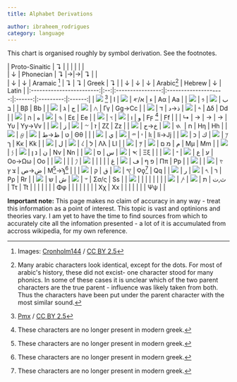 ```yaml
---
title: Alphabet Derivations

author: ibraheem_rodrigues
category: language
---
```


<style>
table img {
    height: 1.5em;
    margin: 0;
    display: inline;
}

</style>

This chart is organised roughly by symbol derivation. See the footnotes.

<!-- TODO: add more systems - cyrillic and runes? -->
<!-- Note: UsefulCharts organises by phonic rather than derivation, making their job much easier. -->


|  Proto-Sinaitic  |     ↴     |                  |        |        |       |       |               
|       ↓          | Phonecian |        ↴         |→|→|   ↴   |       |          
|       ↓          |     ↓     |   Aramaic [^attrib_cronholm]   |   ↴    |   ↴    | Greek |   ↴   | 
|            ↓             | ↓  |        ↓         | Arabic[^arbaic_dots] | Hebrew |     ↓     | Latin  |
|:------------------------:|:--:|:----------------:|:--------------------:|:------:|:---------:|:------:|
| ![][ps-alp] [^attrb_pmx] | 𐤀 |   ![][am-alap]   |         ا‎/ء          |   א    |    Αα     |   Aa   |
|       ![][ps-bayt]       | 𐤁‎ |   ![][am-beth]   |          ب           |   ב    |    Ββ     |   Bb   |
|       ![][ps-gaml]       | 𐤂 |  ![][am-gamal]   |          ج           |   ג    |    Γγ     | Gg→Cc  |
|       ![][ps-dag]        | 𐤃 |  ![][am-dalath]  |         ذ→د          |   ד    |    Δδ     |   Dd   |
|       ![][ps-haw]        | 𐤄 |    ![][am-he]    |          ه           |   ה    |    Εε     |   Ee   |
|       ![][ps-waw]        | 𐤅‎ |   ![][am-waw]    |          و           |   ו    | Ϝϝ [^old] |   Ff   |
|                          | ↳  |        →         |          →           |   →    |    Υυ     | Yy→Vv  |
|       ![][ps-zayn]       | 𐤆 |   ![][am-zayn]   |          ز‎           |   ז    |    Ζζ     |   Zz   |
|       ![][ps-hasr]       | 𐤇 |   ![][am-heth]   |         خ→ح ‎         |   ח    |    Ηη     |   Hh   |
|       ![][ps-tab]        | 𐤈‎ |   ![][am-teth]   |         ظ→ط‎          |   ט    |    Θθ     |        |
|       ![][ps-yad]        | 𐤉 |   ![][am-yodh]   |          ي‎           |   י    |    Ιι     | Ii→Jj  |
|       ![][ps-kap]        | 𐤊 |   ![][am-kap]    |          ك           |  כ ך   |    Κκ     |   Kk   |
|       ![][ps-lamd]       | 𐤋 |  ![][am-lamadh]  |          ل‎           |   ל    |    Λλ     |   Ll   |
|       ![][ps-maym]       | 𐤌‎ |   ![][am-mam]    |          م           |  מ ם   |    Μμ     |   Mm   |
|       ![][ps-nahs]       | 𐤍‎ |   ![][am-nun]    |          ن           |  נ ן   |    Νν     |   Nn   |
|       ![][ps-samk]       | 𐤎 | ![][am-semakath] |          س           |   ס    |    Ξξ     |        |
|       ![][ps-ayn]        | 𐤏‎ |    ![][am-e]     |          ع‎           |   ע    |   Οο→Ωω   |   Oo   |
|        ![][ps-ga]        |    |                  |          غ           |        |           |        |
|       ![][ps-pit]        | 𐤐‎ |    ![][am-pe]    |          ف‎           |  פ ף   |    Ππ     |   Pp   |
|       ![][ps-sad]        | 𐤑 |  ![][am-sadhe]   |         ض→ص          |  צ ץ   | Ϻ[^old]→ϡ[^old]  |        |
|       ![][ps-qup]        | 𐤒 |   ![][am-qop]    |          ق           |   ק    | Ϙϙ[^old]  |   Qq   |
|       ![][ps-ros]        | 𐤓 |   ![][am-resh]   |          ر‎           |   ר    |    Ρρ     |   Rr   |
|       ![][ps-sims]       | 𐤔 |   ![][am-shin]   |          ش           |   ש    |   Σσ/ς    |   Ss   |
|      ![][ps-sadeh]       |    |                  |                      |        |           |        |
|       ![][ps-taw]        | 𐤕‎ |   ![][am-taw]    |          ث,ت           |   ת    |    Ττ     |   Tt   |
|                          |    |                  |                      |        |    Φφ     |        |
|                          |    |                  |                      |        |    Χχ     |   Xx   |
|                          |    |                  |                      |        |    Ψψ     |        |

**Important note:** This page makes no claim of accuracy in any way - treat this information as a point of interest.  This topic is vast and optinions and theories vary. I am yet to have the time to find sources from which to accurately cite all the infomation presented - a lot of it is accumulated from accross wikipedia, for my own reference.

[ps-alp]: https://upload.wikimedia.org/wikipedia/commons/e/ef/Proto-semiticA-01.svg
[ps-bayt]: https://upload.wikimedia.org/wikipedia/commons/d/dd/Proto-semiticB-01.svg
[ps-gaml]: https://upload.wikimedia.org/wikipedia/commons/7/75/Proto-semiticG-01.svg
[ps-dag]: https://upload.wikimedia.org/wikipedia/commons/9/98/Proto-semiticD-02.svg
[ps-haw]: https://upload.wikimedia.org/wikipedia/commons/3/3d/Proto-semiticE-01.svg
[ps-waw]: https://upload.wikimedia.org/wikipedia/commons/0/0a/Proto-semiticW-01.svg
[ps-zayn]: https://upload.wikimedia.org/wikipedia/commons/0/00/Proto-semiticZ-01.svg
[ps-hasr]: https://upload.wikimedia.org/wikipedia/commons/9/9d/Proto-semiticH-01.svg
[ps-tab]: https://upload.wikimedia.org/wikipedia/commons/1/1a/Proto-semiticTet-01.png
[ps-yad]: https://upload.wikimedia.org/wikipedia/commons/4/40/Proto-semiticI-02.svg
[ps-kap]: https://upload.wikimedia.org/wikipedia/commons/d/d2/Proto-semiticK-01.svg
[ps-lamd]: https://upload.wikimedia.org/wikipedia/commons/7/7c/Proto-semiticL-01.svg
[ps-maym]: https://upload.wikimedia.org/wikipedia/commons/f/fb/Proto-semiticM-01.svg
[ps-nahs]: https://upload.wikimedia.org/wikipedia/commons/5/5f/Proto-semiticN-01.svg
[ps-samk]: https://upload.wikimedia.org/wikipedia/commons/1/10/Proto-semiticX-01.svg
[ps-ayn]: https://upload.wikimedia.org/wikipedia/commons/2/20/Proto-semiticO-01.svg
[ps-ga]: https://upload.wikimedia.org/wikipedia/commons/e/ee/Ghayn.svg
[ps-pit]: https://upload.wikimedia.org/wikipedia/commons/1/12/Proto-semiticP-01.svg
[ps-sad]: https://upload.wikimedia.org/wikipedia/commons/e/e0/SemiticTsade-002.png
[ps-qup]: https://upload.wikimedia.org/wikipedia/commons/9/91/Proto-semiticQ-01.svg
[ps-ros]: https://upload.wikimedia.org/wikipedia/commons/a/aa/Proto-semiticR-01.svg
[ps-sims]: https://upload.wikimedia.org/wikipedia/commons/4/4c/Shamash.svg
[ps-sadeh]: https://upload.wikimedia.org/wikipedia/commons/e/ef/Proto-semiticS-01.svg
[ps-taw]: https://upload.wikimedia.org/wikipedia/commons/c/cb/Proto-semiticT-01.svg

[^attrb_pmx]: [Pmx](https://commons.wikimedia.org/wiki/User:Pmx) / [CC BY 2.5](https://creativecommons.org/licenses/by/2.5/)

[am-alap]: https://upload.wikimedia.org/wikipedia/commons/6/69/Aleph.svg
[am-beth]: https://upload.wikimedia.org/wikipedia/commons/0/04/Beth.svg
[am-gamal]: https://upload.wikimedia.org/wikipedia/commons/8/8e/Gimel.svg
[am-dalath]: https://upload.wikimedia.org/wikipedia/commons/b/bb/Daleth.svg
[am-he]: https://upload.wikimedia.org/wikipedia/commons/7/77/He0.svg
[am-waw]: https://upload.wikimedia.org/wikipedia/commons/d/d9/Waw.svg
[am-zayn]: https://upload.wikimedia.org/wikipedia/commons/f/fa/Zayin.svg
[am-heth]: https://upload.wikimedia.org/wikipedia/commons/e/ee/Heth.svg
[am-teth]: https://upload.wikimedia.org/wikipedia/commons/2/2e/Teth.svg
[am-yodh]: https://upload.wikimedia.org/wikipedia/commons/7/70/Yod.svg
[am-kap]: https://upload.wikimedia.org/wikipedia/commons/c/cd/Kaph.svg
[am-lamadh]: https://upload.wikimedia.org/wikipedia/commons/a/a8/Lamed.svg
[am-mam]: https://upload.wikimedia.org/wikipedia/commons/9/97/Mem.svg
[am-nun]: https://upload.wikimedia.org/wikipedia/commons/2/2a/Nun.svg
[am-semakath]: https://upload.wikimedia.org/wikipedia/commons/9/94/Samekh.svg
[am-e]: https://upload.wikimedia.org/wikipedia/commons/d/d8/Ayin.svg
[am-pe]: https://upload.wikimedia.org/wikipedia/commons/d/d7/Pe0.svg
[am-sadhe]: https://upload.wikimedia.org/wikipedia/commons/8/89/Sade_1.svg
[am-qop]: https://upload.wikimedia.org/wikipedia/commons/4/40/Qoph.svg
[am-resh]: https://upload.wikimedia.org/wikipedia/commons/e/e2/Resh.svg
[am-shin]: https://upload.wikimedia.org/wikipedia/commons/7/7e/Shin.svg
[am-taw]: https://upload.wikimedia.org/wikipedia/commons/a/ac/Taw.svg

[^attrib_cronholm]: Images: [Cronholm144](https://commons.wikimedia.org/wiki/User:Cronholm144) / [CC BY 2.5](https://creativecommons.org/licenses/by/2.5/)

[^old]: These characters are no longer present in modern greek.
[^arbaic_dots]: Many arabic characters look identical, except for the dots. For most of arabic's history, these did not excist- one character stood for many phonics. In some of these cases it is unclear which of the two parent characters are the true parent - influence was likely taken from both. Thus the characters have been put under the parent character with the most similar sound.
[^runic_link]: I struggled to find any sources detailing direct decendents from latin/greek to runes, so I've put them with symbols of simmilar phonics